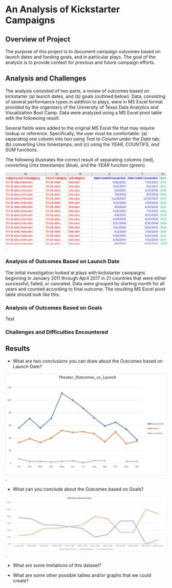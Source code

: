# An Analysis of Kickstarter Campaigns

## Overview of Project

The purpose of this project is to document campaign outcomes based on launch dates and funding goals, and in particular plays. The goal of the analysis is to provide context for previous and future campaign efforts.   

## Analysis and Challenges

The analysis consisted of two parts, a review of outcomes based on kickstarter (a) launch dates, and (b) goals (outlined below). Data, consisting of several performance types in addition to plays, were in MS Excel format provided by the organizers of the University of Texas Data Analytics and Visualization Boot Camp. Data were analyzed using a MS Excel pivot table with the followoing result: 

Several fields were added to the original MS Excel file that may require lookup or reference. Specifically, the user must be comfortable: (a) separating one column into two using *Test to Column* under the *Data* tab; (b) converting Unix timestamps; and (c) using the *YEAR, COUNTIFS, and SUM* functions.  

The following illustrates the correct result of separating columns (red), converting Unix timestamps (blue), and the *YEAR* function (green).    

![Excel_Field_Additions](Excel_Field_Additions.png).

### Analysis of Outcomes Based on Launch Date

The initial investigation looked at plays with kickstarter campaigns beginning in January 2011 through April 2017 in 21 countries that were either successful, failed, or canceled. Data were grouped by starting month for all years and counted according to final outcome. The resulting MS Excel pivot table should look like this: 



### Analysis of Outcomes Based on Goals

Test 


### Challenges and Difficulties Encountered

## Results

- What are two conclusions you can draw about the Outcomes based on Launch Date?

![Theater Outcomes vs Launch](Theater_Outcomes_vs_Launch.png).
- What can you conclude about the Outcomes based on Goals?

![Outcomes_Based_on_Goal](Outcomes_Based_on_Goal.png).
- What are some limitations of this dataset?

- What are some other possible tables and/or graphs that we could create?

